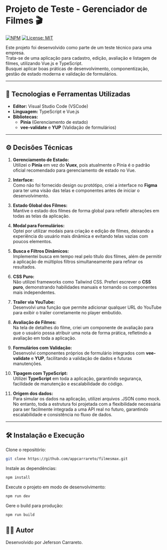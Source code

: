 # Projeto de Teste - Gerenciador de Filmes 🎬

[![NPM](https://img.shields.io/npm/v/npm.svg)](https://www.npmjs.com/)
[![License: MIT](https://img.shields.io/badge/License-MIT-yellow.svg)](https://opensource.org/licenses/MIT)

Este projeto foi desenvolvido como parte de um teste técnico para uma empresa.  
Trata-se de uma aplicação para cadastro, edição, avaliação e listagem de filmes, utilizando Vue.js e TypeScript.  
Busquei aplicar boas práticas de desenvolvimento, componentização, gestão de estado moderna e validação de formulários.

---

## 🚀 Tecnologias e Ferramentas Utilizadas

- **Editor:** Visual Studio Code (VSCode)
- **Linguagem:** TypeScript e Vue.js
- **Bibliotecas:**
  - **Pinia** (Gerenciamento de estado)
  - **vee-validate** e **YUP** (Validação de formulários)

---

## ⚙️ Decisões Técnicas

1. **Gerenciamento de Estado:**  
   Utilizei o **Pinia** em vez do **Vuex**, pois atualmente o Pinia é o padrão oficial recomendado para gerenciamento de estado no Vue.

2. **Interface:**  
   Como não foi fornecido design ou protótipo, criei a interface no **Figma** para ter uma visão das telas e componentes antes de iniciar o desenvolvimento.

3. **Estado Global dos Filmes:**  
   Mantive o estado dos filmes de forma global para refletir alterações em todas as telas da aplicação.

4. **Modal para Formulários:**  
   Optei por utilizar modais para criação e edição de filmes, deixando a experiência do usuário mais dinâmica e evitando telas vazias com poucos elementos.

5. **Busca e Filtros Dinâmicos:**  
   Implementei busca em tempo real pelo título dos filmes, além de permitir a aplicação de múltiplos filtros simultaneamente para refinar os resultados.

6. **CSS Puro:**  
   Não utilizei frameworks como Tailwind CSS. Preferi escrever o **CSS puro**, demonstrando habilidades manuais e tornando os componentes mais independentes.

7. **Trailer via YouTube:**  
   Desenvolvi uma função que permite adicionar qualquer URL do YouTube para exibir o trailer corretamente no player embutido.

8. **Avaliação de Filmes:**  
   Na tela de detalhes do filme, criei um componente de avaliação para que o usuário possa atribuir uma nota de forma prática, refletindo a avaliação em toda a aplicação.

9. **Formulários com Validação:**  
   Desenvolvi componentes próprios de formulário integrados com **vee-validate** e **YUP**, facilitando a validação de dados e futuras manutenções.

10. **Tipagem com TypeScript:**  
    Utilizei **TypeScript** em toda a aplicação, garantindo segurança, facilidade de manutenção e escalabilidade do código.

11. **Origem dos dados:**  
    Para simular os dados na aplicação, utilizei arquivos .JSON como mock. No entanto, toda a estrutura foi projetada com a flexibilidade necessária para ser facilmente integrada a uma API real no futuro, garantindo escalabilidade e consistência no fluxo de dados.

---

## 🛠️ Instalação e Execução

Clone o repositório:

```bash
git clone https://github.com/appcarrareto/filmesmax.git
```

Instale as dependências:

```bash
npm install
```

Execute o projeto em modo de desenvolvimento:

```bash
npm run dev
```

Gere o build para produção:

```bash
npm run build
```

## 👨‍💻 Autor

Desenvolvido por Jeferson Carrareto.
